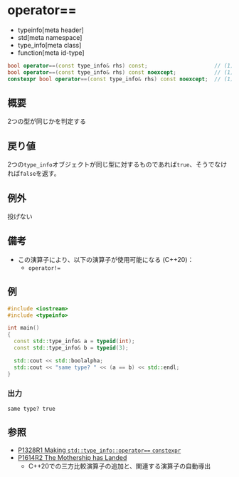 # operator==
* typeinfo[meta header]
* std[meta namespace]
* type_info[meta class]
* function[meta id-type]

```cpp
bool operator==(const type_info& rhs) const;                     // (1) C++03
bool operator==(const type_info& rhs) const noexcept;            // (1) C++11
constexpr bool operator==(const type_info& rhs) const noexcept;  // (1) C++23
```

## 概要
2つの型が同じかを判定する


## 戻り値
2つの`type_info`オブジェクトが同じ型に対するものであれば`true`、そうでなければ`false`を返す。


## 例外
投げない


## 備考
- この演算子により、以下の演算子が使用可能になる (C++20)：
    - `operator!=`


## 例
```cpp example
#include <iostream>
#include <typeinfo>

int main()
{
  const std::type_info& a = typeid(int);
  const std::type_info& b = typeid(3);

  std::cout << std::boolalpha;
  std::cout << "same type? " << (a == b) << std::endl;
}
```

### 出力
```
same type? true
```

## 参照
- [P1328R1 Making `std::type_info::operator==` `constexpr`](http://www.open-std.org/jtc1/sc22/wg21/docs/papers/2021/p1328r1.html)
- [P1614R2 The Mothership has Landed](https://www.open-std.org/jtc1/sc22/wg21/docs/papers/2019/p1614r2.html)
    - C++20での三方比較演算子の追加と、関連する演算子の自動導出
